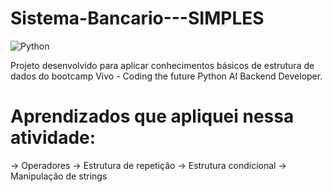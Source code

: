 # Sistema-Bancario---SIMPLES

![Python](https://img.shields.io/badge/python-3670A0?style=for-the-badge&logo=python&logoColor=ffdd54)


Projeto desenvolvido para aplicar conhecimentos básicos de estrutura de dados do bootcamp Vivo - Coding the future Python AI Backend Developer.

# Aprendizados que apliquei nessa atividade:

-> Operadores
-> Estrutura de repetição
-> Estrutura condicional
-> Manipulação de strings
